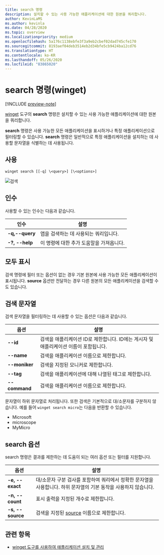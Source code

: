 ```yaml
---
title: search 명령
description: 설치할 수 있는 사용 가능한 애플리케이션에 대한 원본을 쿼리합니다.
author: KevinLaMS
ms.author: kevinla
ms.date: 04/28/2020
ms.topic: overview
ms.localizationpriority: medium
ms.openlocfilehash: 5a176c1138ebfe3f3a9eb2cbef02dad745cfe170
ms.sourcegitcommit: 8193aef04deb3514eb2d34bfe5cb9424ba12cd76
ms.translationtype: HT
ms.contentlocale: ko-KR
ms.lasthandoff: 05/26/2020
ms.locfileid: "83865020"
---
```

# <a name="search-command-winget"></a>search 명령(winget)

[!INCLUDE [preview-note](../../includes/package-manager-preview.md)]

[winget](index.md) 도구의 **search** 명령은 설치할 수 있는 사용 가능한 애플리케이션에 대한 원본을 쿼리합니다.  

**search** 명령은 사용 가능한 모든 애플리케이션을 표시하거나 특정 애플리케이션으로 필터링할 수 있습니다. **search** 명령은 일반적으로 특정 애플리케이션을 설치하는 데 사용할 문자열을 식별하는 데 사용됩니다.

## <a name="usage"></a>사용

`winget search [[-q] \<query>] [\<options>]`

![검색](images\search.png)

## <a name="arguments"></a>인수

사용할 수 있는 인수는 다음과 같습니다.

| 인수  | 설명 |
 --------------|-------------|
| **-q,--query** |  앱을 검색하는 데 사용되는 쿼리입니다. |
| **-?, --help** |  이 명령에 대한 추가 도움말을 가져옵니다. |

## <a name="show-all"></a>모두 표시

검색 명령에 필터 또는 옵션이 없는 경우 기본 원본에 사용 가능한 모든 애플리케이션이 표시됩니다. **source** 옵션만 전달하는 경우 다른 원본의 모든 애플리케이션을 검색할 수도 있습니다.

## <a name="search-strings"></a>검색 문자열

검색 문자열을 필터링하는 데 사용할 수 있는 옵션은 다음과 같습니다.

| 옵션  | 설명 |
 --------------|-------------|
| **--id**        |   검색을 애플리케이션 ID로 제한합니다. ID에는 게시자 및 애플리케이션 이름이 포함됩니다. |
| **--name**      |  검색을 애플리케이션 이름으로 제한합니다. |
| **--moniker**  |    검색을 지정된 모니커로 제한합니다. |
| **--tag**    |  검색을 애플리케이션에 대해 나열된 태그로 제한합니다. |
| **--command**   |   검색을 애플리케이션 이름으로 제한합니다. |

문자열이 하위 문자열로 처리됩니다. 또한 검색은 기본적으로 대/소문자를 구분하지 않습니다. 예를 들어 `winget search micro`는 다음을 반환할 수 있습니다.

* Microsoft
* microscope
* MyMicro

## <a name="search-options"></a>search 옵션

search 명령은 결과를 제한하는 데 도움이 되는 여러 옵션 또는 필터를 지원합니다.

| 옵션  | 설명 |
 --------------|-------------|
| **-e, --exact**  |     대/소문자 구분 검사를 포함하여 쿼리에서 정확한 문자열을 사용합니다. 하위 문자열의 기본 동작을 사용하지 않습니다.  |  
| **-n, --count**      |  표시 출력을 지정된 개수로 제한합니다. |
| **-s, --source**     |  검색을 지정된 [source](source.md) 이름으로 제한합니다.  |

## <a name="related-topics"></a>관련 항목

* [winget 도구를 사용하여 애플리케이션 설치 및 관리](index.md)

